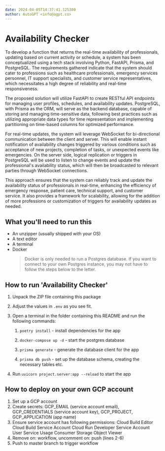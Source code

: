```yaml
---
date: 2024-04-05T14:37:41.125300
author: AutoGPT <info@agpt.co>
---
```


# Availability Checker

To develop a function that returns the real-time availability of professionals, updating based on current activity or schedule, a system has been conceptualized using a tech stack involving Python, FastAPI, Prisma, and PostgreSQL. The requirements gathered indicate that the system should cater to professions such as healthcare professionals, emergency services personnel, IT support specialists, and customer service representatives, which necessitates a high degree of reliability and real-time responsiveness. 

The proposed solution will utilize FastAPI to create RESTful API endpoints for managing user profiles, schedules, and availability updates. PostgreSQL, with Prisma as the ORM, will serve as the backend database, capable of storing and managing time-sensitive data, following best practices such as utilizing appropriate data types for time representation and implementing partitioning on time-based columns for optimized performance. 

For real-time updates, the system will leverage WebSocket for bi-directional communication between the client and server. This will enable instant notification of availability changes triggered by various conditions such as acceptance of new projects, completion of tasks, or unexpected events like emergencies. On the server side, logical replication or triggers in PostgreSQL will be used to listen to change events and update the professional's availability status, which will then be broadcasted to relevant parties through WebSocket connections. 

This approach ensures that the system can reliably track and update the availability status of professionals in real-time, enhancing the efficiency of emergency response, patient care, technical support, and customer service. It also provides a framework for scalability, allowing for the addition of more professions or customization of triggers for availability updates as needed.

## What you'll need to run this
* An unzipper (usually shipped with your OS)
* A text editor
* A terminal
* Docker
  > Docker is only needed to run a Postgres database. If you want to connect to your own
  > Postgres instance, you may not have to follow the steps below to the letter.


## How to run 'Availability Checker'

1. Unpack the ZIP file containing this package

2. Adjust the values in `.env` as you see fit.

3. Open a terminal in the folder containing this README and run the following commands:

    1. `poetry install` - install dependencies for the app

    2. `docker-compose up -d` - start the postgres database

    3. `prisma generate` - generate the database client for the app

    4. `prisma db push` - set up the database schema, creating the necessary tables etc.

4. Run `uvicorn project.server:app --reload` to start the app

## How to deploy on your own GCP account
1. Set up a GCP account
2. Create secrets: GCP_EMAIL (service account email), GCP_CREDENTIALS (service account key), GCP_PROJECT, GCP_APPLICATION (app name)
3. Ensure service account has following permissions: 
    Cloud Build Editor
    Cloud Build Service Account
    Cloud Run Developer
    Service Account User
    Service Usage Consumer
    Storage Object Viewer
4. Remove on: workflow, uncomment on: push (lines 2-6)
5. Push to master branch to trigger workflow
